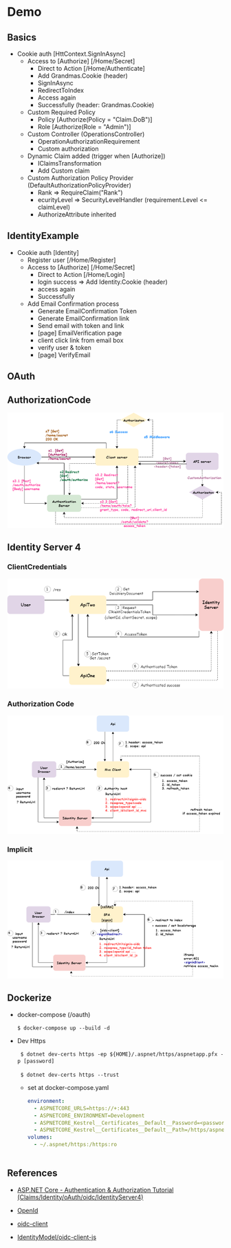 # Demo

## Basics

- Cookie auth [HttContext.SignInAsync]
  - Access to [Authorize] [/Home/Secret]
    - Direct to Action [/Home/Authenticate]
    - Add Grandmas.Cookie (header)
    - SignInAsync
    - RedirectToIndex
    - Access again
    - Successfully (header: Grandmas.Cookie)
  - Custom Required Policy
    - Policy [Authorize(Policy = "Claim.DoB")]
    - Role [Authorize(Role = "Admin")]
  - Custom Controller (OperationsController)
    - OperationAuthorizationRequirement
    - Custom authorization
  - Dynamic Claim added (trigger when [Authorize])
    - IClaimsTransformation
    - Add Custom claim
  - Custom Authorization Policy Provider (DefaultAuthorizationPolicyProvider)
    - Rank => RequireClaim("Rank")
    - ecurityLevel => SecurityLevelHandler (requirement.Level <= claimLevel)
    - AuthorizeAttribute inherited

## IdentityExample

- Cookie auth [Identity]
  - Register user [/Home/Register]
  - Access to [Authorize] [/Home/Secret]
    - Direct to Action [/Home/Login]
    - login success => Add Identity.Cookie (header)
    - access again
    - Successfully  
  - Add Email Confirmation process
    - Generate EmailConfirmation Token
    - Generate EmailConfirmation link
    - Send email with token and link
    - [page] EmailVerification page
    - client click link from email box
    - verify user & token
    - [page] VerifyEmail

## OAuth

## AuthorizationCode

  ![alt tag](https://github.com/lastingyeh/aspnetIdentities/blob/master/oauth/oauth-authorizationCode.png)

## Identity Server 4

### ClientCredentials
  
![alt tag](https://github.com/lastingyeh/aspnetIdentities/blob/master/identityserver4/id4-clientCredentials.png)

### Authorization Code

![alt tag](https://github.com/lastingyeh/aspnetIdentities/blob/master/identityserver4/id4-code_v1.png)

### Implicit

![alt tag](https://github.com/lastingyeh/aspnetIdentities/blob/master/identityserver4/id4-implicit.png)

## Dockerize

- docker-compose (/oauth)

      $ docker-compose up --build -d 

- Dev Https

       $ dotnet dev-certs https -ep ${HOME}/.aspnet/https/aspnetapp.pfx -p [password]

       $ dotnet dev-certs https --trust

  - set at docker-compose.yaml

    ```yaml
    environment:
      - ASPNETCORE_URLS=https://+:443
      - ASPNETCORE_ENVIRONMENT=Development
      - ASPNETCORE_Kestrel__Certificates__Default__Password=<password>
      - ASPNETCORE_Kestrel__Certificates__Default__Path=/https/aspnetapp.pfx
    volumes:
      - ~/.aspnet/https:/https:ro 
        
    ```

## References
  
- [ASP.NET Core - Authentication & Authorization Tutorial (Claims/Identity/oAuth/oidc/IdentityServer4)](https://www.youtube.com/playlist?list=PLOeFnOV9YBa7dnrjpOG6lMpcyd7Wn7E8V)

- [OpenId](https://openid.net/specs/oauth-v2-multiple-response-types-1_0.html#ResponseTypesAndModes)

- [oidc-client](https://cdnjs.com/libraries/oidc-client)

- [IdentityModel/oidc-client-js](https://github.com/IdentityModel/oidc-client-js)
